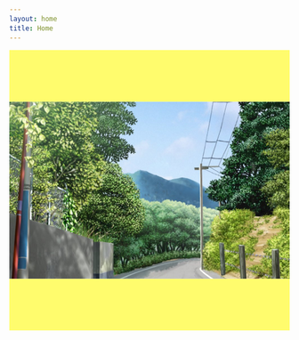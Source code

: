 ```yaml
---
layout: home
title: Home
---
```


![don't talk to me if you don't share my Hypercitational Nu-Otaku Bijin-Maxi Post-Scarcity Slice-of-Life Anime  Sonoracore Peace Extremist Mindset](/images/sonoracore.png)